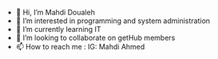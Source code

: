 - 👋 Hi, I’m Mahdi Doualeh
- 👀 I’m interested  in programming and system administration
- 🌱 I’m currently learning IT 
- 💞️ I’m looking to collaborate on getHub members
- 📫 How to reach me : IG: Mahdi Ahmed

<!---
idhamamin70/idhamamin70 is a ✨ special ✨ repository because its `README.md` (this file) appears on your GitHub profile.
You can click the Preview link to take a look at your changes.
--->
